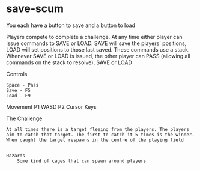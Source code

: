 save-scum
=========

You each have a button to save and a button to load


Players compete to complete a challenge. At any time either player can issue commands to SAVE or LOAD. SAVE will save the players' positions, LOAD will set positions to those last saved. These commands use a stack. Whenever SAVE or LOAD is issued, the other player can PASS (allowing all commands on the stack to resolve), SAVE or LOAD


Controls

	Space - Pass
	Save - F5
	Load - F9

Movement
	P1
		WASD
	P2 
		Cursor Keys

The Challenge

	At all times there is a target fleeing from the players. The players aim to catch that target. The first to catch it 5 times is the winner. When caught the target respawns in the centre of the playing field


	Hazards
		Some kind of cages that can spawn around players


